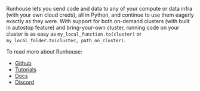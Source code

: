 Runhouse lets you send code and data to any of your compute or data infra (with your own cloud creds), all in
Python, and continue to use them eagerly exactly as they were. With support for both on-demand clusters (with built
in autostop feature) and bring-your-own cluster, running code on your cluster is as easy as
`my_local_function.to(cluster)` or `my_local_folder.to(cluster, path_on_cluster)`.

To read more about Runhouse:
* [Github](https://github.com/run-house/runhouse)
* [Tutorials](https://github.com/run-house/tutorials)
* [Docs](https://runhouse-docs.readthedocs-hosted.com/en/latest/index.html)
* [Discord](https://discord.com/invite/RnhB6589Hs)
